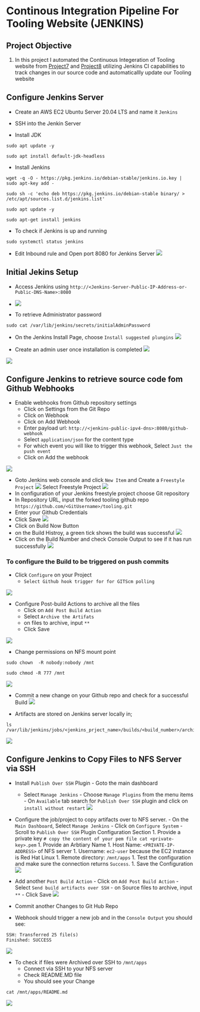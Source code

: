 # Continous Integration Pipeline For Tooling Website (JENKINS)

## Project Objective

1. In this project I automated the Continuous Integeration of Tooling website from [Project7](https://github.com/Kingkellee/dareyio-pbl/blob/master/project7.md) and [Project8](https://github.com/Kingkellee/dareyio-pbl/blob/master/project8.md)
   utilizing Jenkins CI capabilities to track changes in our source code and automaticallly update our Tooling website

## Configure Jenkins Server

- Create an AWS EC2 Ubuntu Server 20.04 LTS and name it `Jenkins`
- SSH into the Jenkin Server

- Install JDK

```
sudo apt update -y
```

```
sudo apt install default-jdk-headless
```

- Install Jenkins

```
wget -q -O - https://pkg.jenkins.io/debian-stable/jenkins.io.key | sudo apt-key add -
```

```
sudo sh -c 'echo deb https://pkg.jenkins.io/debian-stable binary/ > /etc/apt/sources.list.d/jenkins.list'
```

```
sudo apt update -y
```

```
sudo apt-get install jenkins
```

- To check if Jenkins is up and running

```
sudo systemctl status jenkins
```

- Edit Inbound rule and Open port 8080 for Jenkins Server
  ![](images/project9/jenkins-inbound.png)

## Initial Jekins Setup

- Access Jenkins using `http://<Jenkins-Server-Public-IP-Address-or-Public-DNS-Name>:8080`
- ![](images/project9/unlock-jenkins.png)

- To retrieve Administrator password

```
sudo cat /var/lib/jenkins/secrets/initialAdminPassword
```

- On the Jenkins Install Page, choose `Install suggested plungins`
  ![](images/project9/install-jenkins.png)

- Create an admin user once installation is completed
  ![](images/project9/start-jenkins.png)

![](images/project9/welcome-jenkins.png)

## Configure Jenkins to retrieve source code fom Github Webhooks

- Enable webhooks from Github repository settings
  - Click on Settings from the Git Repo
  - Click on Webhook
  - Click on Add Webhook
  - Enter payload url: `http://<jenkins-public-ipv4-dns>:8080/github-webhook`
  - Select `application/json` for the content type
  - For which event you will like to trigger this webhook, Select `Just the push event`
  - Click on Add the webhook

![](images/project9/webhook.png)

- Goto Jenkins web console and click `New Item` and Create a `Freestyle Project`
  ![](images/project9/project.png)
  Select Freestyle Project
  ![](images/project9/select-freestyle.png)
- In configuration of your Jenkins freestyle project choose Git repository
- In Repository URL, input the forked tooling github repo `https://github.com/<GitUsername>/tooling.git`
- Enter your Github Credentials
- Click Save
  ![](images/project9/source-code-management.png)
- Click on Build Now Button
- on the Build Histroy, a green tick shows the build was successful
  ![](images/project9/build-1.png)
- Click on the Build Number and check Console Output to see if it has run successfully
  ![](images/project9/first-build.png)

### To configure the Build to be triggered on push commits

- Click `Configure` on your Project
  - `Select Github hook trigger for for GITScm polling`

![](images/project9/build-triggers.png)

- Configure Post-build Actions to archive all the files
  - Click on `Add Post Build Action`
  - Select `Archive the Artifats `
  - on files to archive, input `**`
  - Click Save

![](images/project9/archive-artifactt.png)

- Change permissions on NFS mount point

```
sudo chown  -R nobody:nobody /mnt
```

```
sudo chmod -R 777 /mnt
```

![](images/project9/change-perm.png)

- Commit a new change on your Github repo and check for a successful Build
  ![](images/project9/artifact.png)

- Artifacts are stored on Jenkins server locally in;

```
ls /var/lib/jenkins/jobs/<jenkins_prject_name>/builds/<build_number>/archive/
```

![](images/project9/what-archive.png)

## Configure Jenkins to Copy Files to NFS Server via SSH

- Install `Publish Over SSH` Plugin - Goto the main dashboard

  - Select `Manage Jenkins` - Choose `Manage Plugins` from the menu items - On `Available` tab search for `Publish Over SSH` plugin and click on `install without restart`
    ![](images/project9/Publish-Over-SSH.png)

- Configure the job/project to copy artifacts over to NFS server. - On the `Main Dashboard`, Select `Manage Jenkins` - Click on `Configure System` - Scroll to `Publish Over SSH` Plugin Configuration Section 1. Provide a private key
  `# copy the content of your pem file cat <private-key>.pem` 1. Provide an Arbtiary Name 1. Host Name: `<PRIVATE-IP-ADDRESS>` of NFS server 1. Username: `ec2-user` because the EC2 instance is Red Hat Linux 1. Remote directory: `/mnt/apps` 1. Test the configuration and make sure the connection returns `Success`. 1. Save the Configuration
  ![](images/project9/configure-ssh.png)

- Add another `Post Build Action` - Click on `Add Post Build Action` - Select `Send build artifacts over SSH` - on Source files to archive, input `**` - Click Save
  ![](images/project9/build-artifact-1.png)
- Commit another Changes to Git Hub Repo
- Webhook should trigger a new job and in the `Console Output` you should see:

```
SSH: Transferred 25 file(s)
Finished: SUCCESS
```

![](images/project9/jenkins-ssh-build.png)

- To check if files were Archived over SSH to `/mnt/apps`
  - Connect via SSH to your NFS server
  - Check README.MD file
  - You should see your Change

```
cat /mnt/apps/README.md
```

![](images/project9/commit.png)
